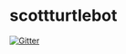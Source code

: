# scottturtlebot

[![Gitter](https://badges.gitter.im/testcommunitysm/test_room.svg)](https://gitter.im/testcommunitysm/test_room?utm_source=badge&utm_medium=badge&utm_campaign=pr-badge&utm_content=badge)